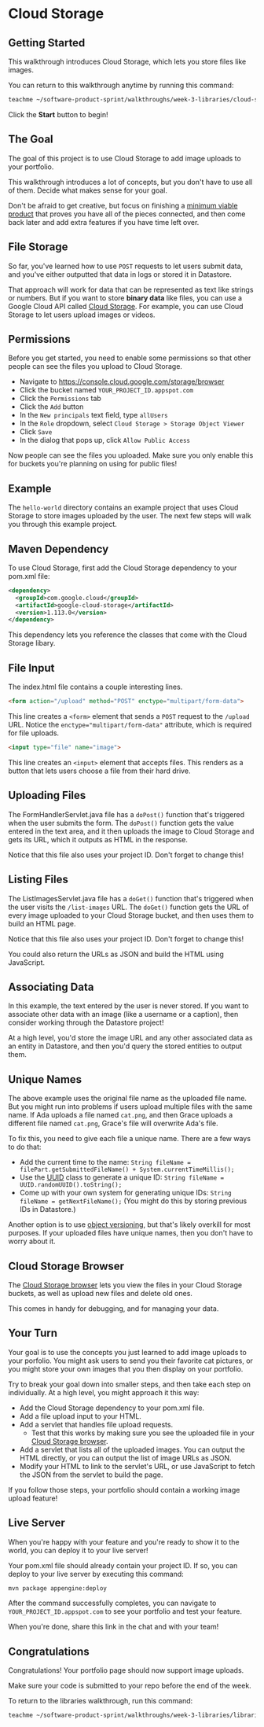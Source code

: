 # Cloud Storage

## Getting Started

This walkthrough introduces Cloud Storage, which lets you store files like
images.

You can return to this walkthrough anytime by running this command:

```bash
teachme ~/software-product-sprint/walkthroughs/week-3-libraries/cloud-storage/cloud-storage-walkthrough.md
```

Click the **Start** button to begin!

## The Goal

The goal of this project is to use Cloud Storage to add image uploads to your
portfolio.

This walkthrough introduces a lot of concepts, but you don't have to use all of
them. Decide what makes sense for your goal.

Don't be afraid to get creative, but focus on finishing a
[minimum viable product](https://en.wikipedia.org/wiki/Minimum_viable_product)
that proves you have all of the pieces connected, and then come back later and
add extra features if you have time left over.

## File Storage

So far, you've learned how to use `POST` requests to let users submit data,
and you've either outputted that data in logs or stored it in Datastore.

That approach will work for data that can be represented as text like strings or
numbers. But if you want to store **binary data** like files, you can use a
Google Cloud API called [Cloud Storage](https://cloud.google.com/storage). For
example, you can use Cloud Storage to let users upload images or videos.

## Permissions

Before you get started, you need to enable some permissions so that other
people can see the files you upload to Cloud Storage.

-   Navigate to https://console.cloud.google.com/storage/browser
-   Click the bucket named `YOUR_PROJECT_ID.appspot.com`
-   Click the `Permissions` tab
-   Click the `Add` button
-   In the `New principals` text field, type `allUsers`
-   In the `Role` dropdown, select `Cloud Storage > Storage Object Viewer`
-   Click `Save`
-   In the dialog that pops up, click `Allow Public Access`

Now people can see the files you uploaded. Make sure you only enable this for
buckets you're planning on using for public files!

## Example

The `hello-world` directory contains an example project that uses Cloud Storage
to store images uploaded by the user. The next few steps will walk you through
this example project.

## Maven Dependency

To use Cloud Storage, first add the Cloud Storage dependency to your
<walkthrough-editor-open-file
    filePath="software-product-sprint/portfolio/pom.xml">
  pom.xml
</walkthrough-editor-open-file>
file:

```xml
<dependency>
  <groupId>com.google.cloud</groupId>
  <artifactId>google-cloud-storage</artifactId>
  <version>1.113.0</version>
</dependency>
```

This dependency lets you reference the classes that come with the Cloud Storage
libary.

## File Input

The
<walkthrough-editor-open-file
    filePath="software-product-sprint/walkthroughs/week-3-libraries/cloud-storage/examples/hello-world/src/main/webapp/index.html">
  index.html
</walkthrough-editor-open-file>
file contains a couple interesting lines.

```html
<form action="/upload" method="POST" enctype="multipart/form-data">
```

This line creates a `<form>` element that sends a `POST` request to the
`/upload` URL. Notice the `enctype="multipart/form-data"` attribute, which is
required for file uploads.

```html
<input type="file" name="image">
```

This line creates an `<input>` element that accepts files. This renders as a
button that lets users choose a file from their hard drive.

## Uploading Files

The
<walkthrough-editor-open-file
    filePath="software-product-sprint/walkthroughs/week-3-libraries/cloud-storage/examples/hello-world/src/main/java/com/google/sps/servlets/FormHandlerServlet.java">
  FormHandlerServlet.java
</walkthrough-editor-open-file>
file has a `doPost()` function that's triggered when the user submits the form.
The `doPost()` function gets the value entered in the text area, and it then
uploads the image to Cloud Storage and gets its URL, which it outputs as HTML
in the response.

Notice that this file also uses your project ID. Don't forget to change this!

## Listing Files

The
<walkthrough-editor-open-file
    filePath="software-product-sprint/walkthroughs/week-3-libraries/cloud-storage/examples/hello-world/src/main/java/com/google/sps/servlets/ListImagesServlet.java">
  ListImagesServlet.java
</walkthrough-editor-open-file>
file has a `doGet()` function that's triggered when the user visits the
`/list-images` URL. The `doGet()` function gets the URL of every image uploaded
to your Cloud Storage bucket, and then uses them to build an HTML page.

Notice that this file also uses your project ID. Don't forget to change this!

You could also return the URLs as JSON and build the HTML using JavaScript.

## Associating Data

In this example, the text entered by the user is never stored. If you want to
associate other data with an image (like a username or a caption), then consider
working through the Datastore project!

At a high level, you'd store the image URL and any other associated data as an
entity in Datastore, and then you'd query the stored entities to output them.

## Unique Names

The above example uses the original file name as the uploaded file name. But you
might run into problems if users upload multiple files with the same name. If
Ada uploads a file named `cat.png`, and then Grace uploads a different file
named `cat.png`, Grace's file will overwrite Ada's file.

To fix this, you need to give each file a unique name. There are a few ways to do that:

-   Add the current time to the name:
    `String fileName = filePart.getSubmittedFileName() + System.currentTimeMillis();`
-   Use the
    [UUID](https://docs.oracle.com/en/java/javase/11/docs/api/java.base/java/util/UUID.html)
    class to generate a unique ID:
    `String fileName = UUID.randomUUID().toString();`
-   Come up with your own system for generating unique IDs:
    `String fileName = getNextFileName();` (You might do this by storing
    previous IDs in Datastore.)

Another option is to use
[object versioning](https://cloud.google.com/storage/docs/object-versioning),
but that's likely overkill for most purposes. If your uploaded files have
unique names, then you don't have to worry about it.

## Cloud Storage Browser

The [Cloud Storage browser](https://console.cloud.google.com/storage/browser)
lets you view the files in your Cloud Storage buckets, as well as upload new
files and delete old ones.

This comes in handy for debugging, and for managing your data.

## Your Turn

Your goal is to use the concepts you just learned to add image uploads to your
porfolio. You might ask users to send you their favorite cat pictures, or you
might store your own images that you then display on your portfolio.

Try to break your goal down into smaller steps, and then take each step on
individually. At a high level, you might approach it this way:

-   Add the Cloud Storage dependency to your
    <walkthrough-editor-open-file
        filePath="software-product-sprint/portfolio/pom.xml">
      pom.xml
    </walkthrough-editor-open-file>
    file.
-   Add a file upload input to your HTML.
-   Add a servlet that handles file upload requests.
    -   Test that this works by making sure you see the uploaded file in your
        [Cloud Storage browser](https://console.cloud.google.com/storage/browser).
-   Add a servlet that lists all of the uploaded images. You can output the HTML
    directly, or you can output the list of image URLs as JSON.
-   Modify your HTML to link to the servlet's URL, or use JavaScript to fetch
    the JSON from the servlet to build the page.

If you follow those steps, your portfolio should contain a working image upload
feature!

## Live Server

When you're happy with your feature and you're ready to show it to the world,
you can deploy it to your live server!

Your
<walkthrough-editor-open-file
    filePath="software-product-sprint/portfolio/pom.xml">
  pom.xml
</walkthrough-editor-open-file>
file should already contain your project ID. If so, you can deploy to your live
server by executing this command:

```bash
mvn package appengine:deploy
```

After the command successfully completes, you can navigate to
`YOUR_PROJECT_ID.appspot.com` to see your portfolio and test your feature.

When you're done, share this link in the chat and with your team!

## Congratulations

<walkthrough-conclusion-trophy></walkthrough-conclusion-trophy>

Congratulations! Your portfolio page should now support image uploads.

Make sure your code is submitted to your repo before the end of the week.

To return to the libraries walkthrough, run this command:

```bash
teachme ~/software-product-sprint/walkthroughs/week-3-libraries/libraries-walkthrough.md
```
